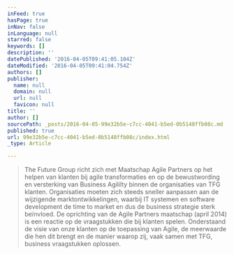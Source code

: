```yaml
---
inFeed: true
hasPage: true
inNav: false
inLanguage: null
starred: false
keywords: []
description: ''
datePublished: '2016-04-05T09:41:05.104Z'
dateModified: '2016-04-05T09:41:04.754Z'
authors: []
publisher:
  name: null
  domain: null
  url: null
  favicon: null
title: ''
author: []
sourcePath: _posts/2016-04-05-99e32b5e-c7cc-4041-b5ed-0b5148ffb08c.md
published: true
url: 99e32b5e-c7cc-4041-b5ed-0b5148ffb08c/index.html
_type: Article

---
```

> The Future Group richt zich met Maatschap Agile Partners
> op het helpen van klanten bij agile transformaties
> en op de bewustwording en versterking van Business
> Agililty binnen de organisaties van TFG klanten.
> Organisaties moeten zich steeds sneller aanpassen aan
> de wijzigende marktontwikkelingen, waarbij IT systemen
> en software development de time to market en dus de
> business strategie sterk beïnvloed.
> De oprichting van de Agile Partners maatschap (april
> 2014) is een reactie op de vraagstukken die bij klanten
> spelen. Onderstaand de visie van onze klanten op de
> toepassing van Agile, de meerwaarde die hen dit brengt
> en de manier waarop zij, vaak samen met TFG, business
> vraagstukken oplossen.
